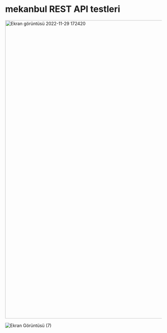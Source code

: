 # mekanbul REST API testleri
<img width="960" alt="Ekran görüntüsü 2022-11-29 172420" src="https://user-images.githubusercontent.com/72518776/204554918-70e2375f-fe79-436e-b0b1-b1f37264d09d.png">



![Ekran Görüntüsü (7)](https://user-images.githubusercontent.com/72518776/204548375-e39ce111-e962-413a-897a-7a4a9c2eb057.png)
